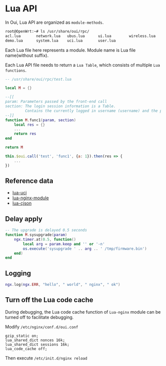 # Lua API

In Oui, Lua API are organized as `module-methods`.

```sh
root@OpenWrt:~# ls /usr/share/oui/rpc/
acl.lua       network.lua   ubus.lua      ui.lua        wireless.lua
demo.lua      system.lua    uci.lua       user.lua
```

Each Lua file here represents a module. Module name is Lua file name(without suffix). 

Each Lua API file needs to return a `Lua Table`, which consists of multiple `Lua functions`.

```lua
-- /usr/share/oui/rpc/test.lua

local M = {}

--[[
param: Parameters passed by the front-end call
section: The login session information is a Table.
         Contains the currently logged in username (username) and the permission group (acl) to which it belongs.
--]]
function M.func1(param, section)
    local res = {}
    ...
    return res
end

return M
```

```js
this.$oui.call('test', 'func1', {a: 1}).then(res => {
    ...
})
```

## Reference data

* [lua-uci](https://openwrt.org/docs/techref/uci#lua_bindings_for_uci)
* [lua-nginx-module](https://github.com/openresty/lua-nginx-module)
* [lua-cjson](https://github.com/mpx/lua-cjson)

## Delay apply

```lua
-- The upgrade is delayed 0.5 seconds
function M.sysupgrade(param)
    ngx.timer.at(0.5, function()
        local arg = param.keep and '' or '-n'
        os.execute('sysupgrade ' .. arg .. ' /tmp/firmware.bin')
    end)
end
```

## Logging

```lua
ngx.log(ngx.ERR, "hello", " world", " nginx", " ok")
```

## Turn off the Lua code cache

During debugging, the Lua code cache function of `Lua-nginx` module can be turned off to facilitate debugging.

Modify `/etc/nginx/conf.d/oui.conf`

```nginx:{4}
gzip_static on;
lua_shared_dict nonces 16k;
lua_shared_dict sessions 16k;
lua_code_cache off;
```

Then execute `/etc/init.d/nginx reload`
